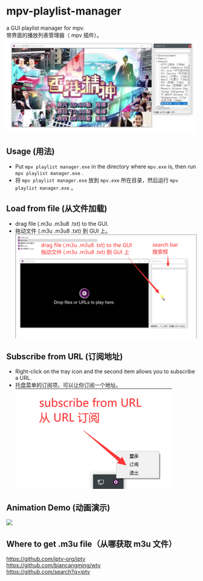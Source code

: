 # mpv-playlist-manager  
a GUI playlist manager for mpv.  
带界面的播放列表管理器（ mpv 插件）。  
![](https://raw.githubusercontent.com/telppa/m3uGUI-for-mpv/main/Img/4.png)  

## Usage (用法)  
* Put ```mpv playlist manager.exe``` in the directory where ```mpv.exe``` is, then run ```mpv playlist manager.exe``` .  
* 将 ```mpv playlist manager.exe``` 放到 ```mpv.exe``` 所在目录，然后运行 ```mpv playlist manager.exe``` 。  

## Load from file (从文件加载)  
* drag file (.m3u .m3u8 .txt) to the GUI.  
* 拖动文件 (.m3u .m3u8 .txt) 到 GUI 上。  
![](https://raw.githubusercontent.com/telppa/m3uGUI-for-mpv/main/Img/1.png)  

## Subscribe from URL (订阅地址)  
* Right-click on the tray icon and the second item allows you to subscribe a URL.  
* 托盘菜单的订阅项，可以让你订阅一个地址。  
![](https://raw.githubusercontent.com/telppa/m3uGUI-for-mpv/main/Img/2.png)  
  
## Animation Demo (动画演示)  
![](https://raw.githubusercontent.com/telppa/m3uGUI-for-mpv/main/Img/3.gif)  

## Where to get .m3u file（从哪获取 m3u 文件）  
https://github.com/iptv-org/iptv  
https://github.com/biancangming/wtv  
https://github.com/search?q=iptv  
